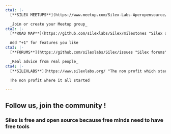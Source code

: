 ```yaml
---
cta1: |-
  [**SILEX MEETUPS**](https://www.meetup.com/Silex-Labs-Aperopensource/ "Join or create your Meetup group")

  _Join or create your Meetup group_
cta2: |-
  [**ROAD MAP**](https://github.com/silexlabs/Silex/milestones "Silex open source roadmap")

  Add "+1" for features you like
cta3: |-
  [**FORUMS**](https://github.com/silexlabs/Silex/issues "Silex forums")

  _Real advice from real people_
cta4: |-
  [**SILEXLABS**](https://www.silexlabs.org/ "The non profit which started it all")

  The non profit where it all started

---
```

## **Follow us, join the community !**

### Silex is free and open source because free minds need to have free tools